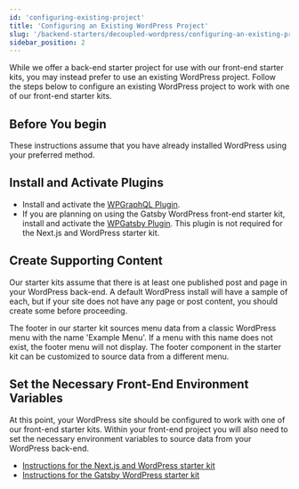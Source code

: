 ```yaml
---
id: 'configuring-existing-project'
title: 'Configuring an Existing WordPress Project'
slug: '/backend-starters/decoupled-wordpress/configuring-an-existing-project'
sidebar_position: 2
---
```


While we offer a back-end starter project for use with our front-end starter kits,
you may instead prefer to use an existing WordPress project. Follow the steps
below to configure an existing WordPress project to work with one of our
front-end starter kits.

## Before You begin

These instructions assume that you have already installed WordPress using your
preferred method.

## Install and Activate Plugins

- Install and activate the [WPGraphQL Plugin](https://wordpress.org/plugins/wp-graphql/).
- If you are planning on using the Gatsby WordPress front-end starter kit,
install and activate the [WPGatsby Plugin](https://wordpress.org/plugins/wp-gatsby/).
This plugin is not required for the Next.js and WordPress starter kit.
## Create Supporting Content

Our starter kits assume that there is at least one published post and page in your
WordPress back-end. A default WordPress install will have a sample of each, but
if your site does not have any page or post content, you should create some
before proceeding.

The footer in our starter kit sources menu data from a classic WordPress menu
with the name 'Example Menu'. If a menu with this name does not exist, the
footer menu will not display. The footer component in the starter kit can be
customized to source data from a different menu.

## Set the Necessary Front-End Environment Variables

At this point, your WordPress site should be configured to work with one of our
front-end starter kits. Within your front-end project you will also need to set
the necessary environment variables to source data from your WordPress back-end.

* [Instructions for the Next.js and WordPress starter kit](../../Frontend%20Starters/Next.js/Next.js%20%2B%20WordPress/setting-environment-variables.md)
* [Instructions for the Gatsby WordPress starter kit](../../Frontend%20Starters/Gatsby/Gatsby%20%2B%20WordPress/setting-environment-variables.md)